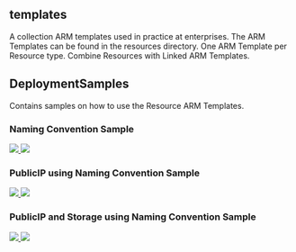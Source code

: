 ## templates

A collection ARM templates used in practice at enterprises.
The ARM Templates can be found in the resources directory.
One ARM Template per Resource type.
Combine Resources with Linked ARM Templates.


## DeploymentSamples

Contains samples on how to use the Resource ARM Templates. 

### Naming Convention Sample

<a href="https://portal.azure.com/#create/Microsoft.Template/uri/https%3A%2F%2Fraw.githubusercontent.com%2FDamianFlynn%2FARM%2Fmaster%2Fsample.json" target="_blank">
  <img src="http://azuredeploy.net/deploybutton.png"/>
</a>
<a href="http://armviz.io/#/?load=https%3A%2F%2Fraw.githubusercontent.com%2FDamianFlynn%2FARM%2Fmaster%2Fsample.json" target="_blank">
  <img src="http://armviz.io/visualizebutton.png"/>
</a>

### PublicIP using Naming Convention Sample

<a href="https://portal.azure.com/#create/Microsoft.Template/uri/https%3A%2F%2Fraw.githubusercontent.com%2FDamianFlynn%2FARM%2Fmaster%2FsamplePublicIP.json" target="_blank">
  <img src="http://azuredeploy.net/deploybutton.png"/>
</a>
<a href="http://armviz.io/#/?load=https%3A%2F%2Fraw.githubusercontent.com%2FDamianFlynn%2FARM%2Fmaster%2FsamplePublicIP.json" target="_blank">
  <img src="http://armviz.io/visualizebutton.png"/>
</a>

### PublicIP and Storage using Naming Convention Sample

<a href="https://portal.azure.com/#create/Microsoft.Template/uri/https%3A%2F%2Fraw.githubusercontent.com%2FDamianFlynn%2FARM%2Fmaster%2FsamplePublicIPwithLRS.json" target="_blank">
  <img src="http://azuredeploy.net/deploybutton.png"/>
</a>
<a href="http://armviz.io/#/?load=https%3A%2F%2Fraw.githubusercontent.com%2FDamianFlynn%2FARM%2Fmaster%2FsamplePublicIPwithLRS.json" target="_blank">
  <img src="http://armviz.io/visualizebutton.png"/>
</a>
